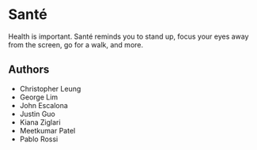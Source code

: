 # Santé
Health is important. Santé reminds you to stand up, focus your eyes away from the screen, go for a walk, and more.

## Authors
- Christopher Leung
- George Lim
- John Escalona
- Justin Guo
- Kiana Ziglari
- Meetkumar Patel
- Pablo Rossi

